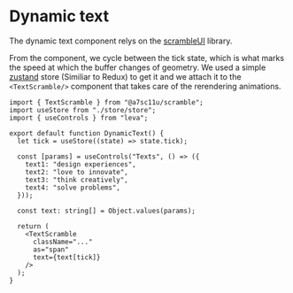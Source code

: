# Dynamic text

The dynamic text component relys on the [scrambleUI](https://www.npmjs.com/package/@a7sc11u/scramble) library.

From the <Buffer/> component, we cycle between the tick state, which is what marks the speed at which the buffer changes of geometry. We used a simple [zustand](https://github.com/pmndrs/zustand) store (Similiar to Redux) to get it and we attach it to the `<TextScramble/>` component that takes care of the rerendering animations.

```tsx
import { TextScramble } from "@a7sc11u/scramble";
import useStore from "./store/store";
import { useControls } from "leva";

export default function DynamicText() {
  let tick = useStore((state) => state.tick);

  const [params] = useControls("Texts", () => ({
    text1: "design experiences",
    text2: "love to innovate",
    text3: "think creatively",
    text4: "solve problems",
  }));

  const text: string[] = Object.values(params);

  return (
    <TextScramble
      className="..."
      as="span"
      text={text[tick]}
    />
  );
}
```
